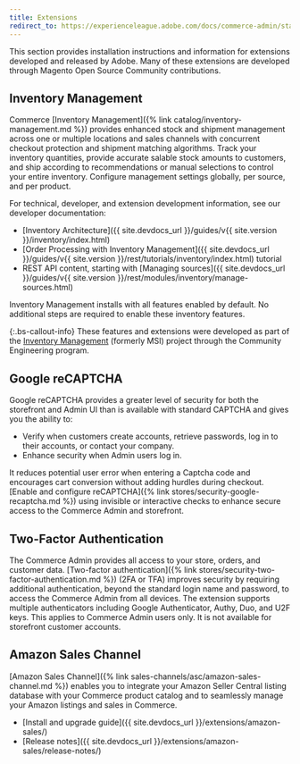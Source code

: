 ```yaml
---
title: Extensions
redirect_to: https://experienceleague.adobe.com/docs/commerce-admin/start/resources/extensions.html
---
```


This section provides installation instructions and information for extensions developed and released by Adobe. Many of these extensions are developed through Magento Open Source Community contributions.

## Inventory Management

Commerce [Inventory Management]({% link catalog/inventory-management.md %}) provides enhanced stock and shipment management across one or multiple locations and sales channels with concurrent checkout protection and shipment matching algorithms. Track your inventory quantities, provide accurate salable stock amounts to customers, and ship according to recommendations or manual selections to control your entire inventory. Configure management settings globally, per source, and per product.

For technical, developer, and extension development information, see our developer documentation:

- [Inventory Architecture]({{ site.devdocs_url }}/guides/v{{ site.version }}/inventory/index.html)
- [Order Processing with Inventory Management]({{ site.devdocs_url }}/guides/v{{ site.version }}/rest/tutorials/inventory/index.html) tutorial
- REST API content, starting with [Managing sources]({{ site.devdocs_url }}/guides/v{{ site.version }}/rest/modules/inventory/manage-sources.html)

Inventory Management installs with all features enabled by default. No additional steps are required to enable these inventory features.

{:.bs-callout-info}
These features and extensions were developed as part of the [Inventory Management](https://github.com/magento/inventory) (formerly MSI) project through the Community Engineering program.

## Google reCAPTCHA

Google reCAPTCHA provides a greater level of security for both the storefront and Admin UI than is available with standard CAPTCHA and gives you the ability to:

- Verify when customers create accounts, retrieve passwords, log in to their accounts, or contact your company.
- Enhance security when Admin users log in.

It reduces potential user error when entering a Captcha code and encourages cart conversion without adding hurdles during checkout. [Enable and configure reCAPTCHA]({% link stores/security-google-recaptcha.md %}) using invisible or interactive checks to enhance secure access to the Commerce Admin and storefront.

## Two-Factor Authentication

The Commerce Admin provides all access to your store, orders, and customer data. [Two-factor authentication]({% link stores/security-two-factor-authentication.md %}) (2FA or TFA) improves security by requiring additional authentication, beyond the standard login name and password, to access the Commerce Admin from all devices. The extension supports multiple authenticators including Google Authenticator, Authy, Duo, and U2F keys. This applies to Commerce Admin users only. It is not available for storefront customer accounts.

## Amazon Sales Channel

[Amazon Sales Channel]({% link sales-channels/asc/amazon-sales-channel.md %}) enables you to integrate your Amazon Seller Central listing database with your Commerce product catalog and to seamlessly manage your Amazon listings and sales in Commerce.

- [Install and upgrade guide]({{ site.devdocs_url }}/extensions/amazon-sales/)
- [Release notes]({{ site.devdocs_url }}/extensions/amazon-sales/release-notes/)
